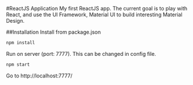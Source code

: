#ReactJS Application
My first ReactJS app. The current goal is to play with React, and use the UI Framework, Material UI to build interesting Material Design.

##Installation
Install from package.json

```sh
npm install
```
Run on server (port: 7777). This can be changed in config file.
```sh
npm start
```
Go to http://localhost:7777/
